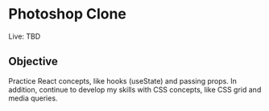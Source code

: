 # Photoshop Clone

Live: TBD

## Objective

Practice React concepts, like hooks (useState) and passing props. In addition, continue to develop my skills with CSS concepts, like CSS grid and media queries.
